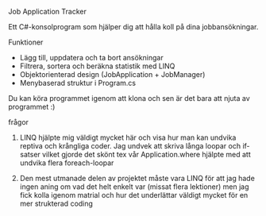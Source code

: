 Job Application Tracker

Ett C#-konsolprogram som hjälper dig att hålla koll på dina jobbansökningar.

Funktioner
- Lägg till, uppdatera och ta bort ansökningar  
- Filtrera, sortera och beräkna statistik med LINQ  
- Objektorienterad design (JobApplication + JobManager)  
- Menybaserad struktur i Program.cs  

Du kan köra programmet igenom att klona och sen är det bara att njuta av programmet :)

frågor
1. LINQ hjälpte mig väldigt mycket här och visa hur man kan undvika reptiva och krångliga coder. Jag undvek att skriva långa loopar och if-satser vilket gjorde det skönt tex vår Application.where hjälpte med att undvika flera foreach-loopar

2. Den mest utmanade delen av projektet måste vara LINQ för att jag hade ingen aning om vad det helt enkelt var (missat flera lektioner) men jag fick kolla igenom matrial och hur det underlättar väldigt mycket för en mer strukterad coding


